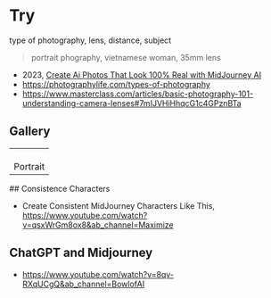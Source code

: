 # Try

type of photography, lens, distance, subject

> portrait phography, vietnamese woman, 35mm lens

* 2023, [Create Ai Photos That Look 100% Real with MidJourney AI](https://www.youtube.com/watch?v=ydPnbv6DwCo&ab_channel=Maximize) 
* https://photographylife.com/types-of-photography
* https://www.masterclass.com/articles/basic-photography-101-understanding-camera-lenses#7mIJVHiHhqcG1c4GPznBTa


## Gallery

<table>
<td>

<br/>
Portrait
</td>
</tr>
</table>
## Consistence Characters

* Create Consistent MidJourney Characters Like This, https://www.youtube.com/watch?v=qsxWrGm8ox8&ab_channel=Maximize


## ChatGPT and Midjourney

* https://www.youtube.com/watch?v=8qv-RXqUCgQ&ab_channel=BowlofAI
